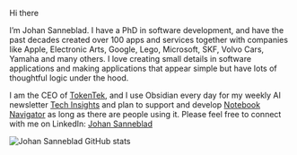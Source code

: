 Hi there

I’m Johan Sanneblad. I have a PhD in software development, and have the past decades created over 100 apps and services together with companies like Apple, Electronic Arts, Google, Lego, Microsoft, SKF, Volvo Cars, Yamaha and many others. I love creating small details in software applications and making applications that appear simple but have lots of thoughtful logic under the hood. 

I am the CEO of [TokenTek](https://www.tokentek.ai/), and I use Obsidian every day for my weekly AI newsletter [Tech Insights](https://www.techbyjohan.com/) and plan to support and develop [Notebook Navigator](https://notebooknavigator.com/) as long as there are people using it. Please feel free to connect with me on LinkedIn: [Johan Sanneblad](https://www.linkedin.com/in/johansan/)

![Johan Sanneblad GitHub stats](https://github-readme-stats.vercel.app/api?username=johansan&show_icons=true&theme=radical)
